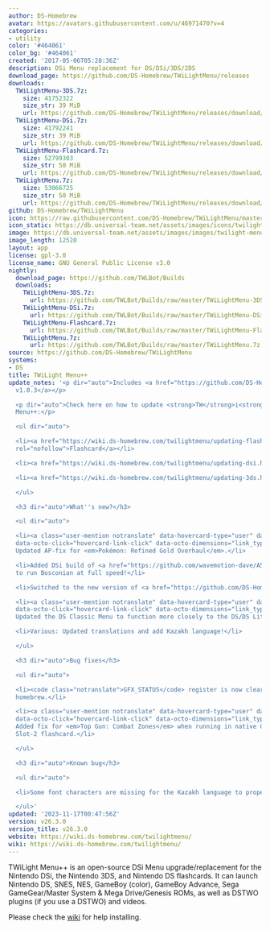 ```yaml
---
author: DS-Homebrew
avatar: https://avatars.githubusercontent.com/u/46971470?v=4
categories:
- utility
color: '#464061'
color_bg: '#464061'
created: '2017-05-06T05:28:36Z'
description: DSi Menu replacement for DS/DSi/3DS/2DS
download_page: https://github.com/DS-Homebrew/TWiLightMenu/releases
downloads:
  TWiLightMenu-3DS.7z:
    size: 41752322
    size_str: 39 MiB
    url: https://github.com/DS-Homebrew/TWiLightMenu/releases/download/v26.3.0/TWiLightMenu-3DS.7z
  TWiLightMenu-DSi.7z:
    size: 41792241
    size_str: 39 MiB
    url: https://github.com/DS-Homebrew/TWiLightMenu/releases/download/v26.3.0/TWiLightMenu-DSi.7z
  TWiLightMenu-Flashcard.7z:
    size: 52799303
    size_str: 50 MiB
    url: https://github.com/DS-Homebrew/TWiLightMenu/releases/download/v26.3.0/TWiLightMenu-Flashcard.7z
  TWiLightMenu.7z:
    size: 53066725
    size_str: 50 MiB
    url: https://github.com/DS-Homebrew/TWiLightMenu/releases/download/v26.3.0/TWiLightMenu.7z
github: DS-Homebrew/TWiLightMenu
icon: https://raw.githubusercontent.com/DS-Homebrew/TWiLightMenu/master/booter/Twilight%2B%2B-animated%20icon-fix.gif
icon_static: https://db.universal-team.net/assets/images/icons/twilight-menu.png
image: https://db.universal-team.net/assets/images/images/twilight-menu.png
image_length: 12520
layout: app
license: gpl-3.0
license_name: GNU General Public License v3.0
nightly:
  download_page: https://github.com/TWLBot/Builds
  downloads:
    TWiLightMenu-3DS.7z:
      url: https://github.com/TWLBot/Builds/raw/master/TWiLightMenu-3DS.7z
    TWiLightMenu-DSi.7z:
      url: https://github.com/TWLBot/Builds/raw/master/TWiLightMenu-DSi.7z
    TWiLightMenu-Flashcard.7z:
      url: https://github.com/TWLBot/Builds/raw/master/TWiLightMenu-Flashcard.7z
    TWiLightMenu.7z:
      url: https://github.com/TWLBot/Builds/raw/master/TWiLightMenu.7z
source: https://github.com/DS-Homebrew/TWiLightMenu
systems:
- DS
title: TWiLight Menu++
update_notes: '<p dir="auto">Includes <a href="https://github.com/DS-Homebrew/nds-bootstrap/releases/tag/v1.0.3">nds-bootstrap
  v1.0.3</a></p>

  <p dir="auto">Check here on how to update <strong>TW</strong>i<strong>L</strong>ight
  Menu++:</p>

  <ul dir="auto">

  <li><a href="https://wiki.ds-homebrew.com/twilightmenu/updating-flashcard.html"
  rel="nofollow">Flashcard</a></li>

  <li><a href="https://wiki.ds-homebrew.com/twilightmenu/updating-dsi.html" rel="nofollow">DSi</a></li>

  <li><a href="https://wiki.ds-homebrew.com/twilightmenu/updating-3ds.html" rel="nofollow">3DS</a></li>

  </ul>

  <h3 dir="auto">What''s new?</h3>

  <ul dir="auto">

  <li><a class="user-mention notranslate" data-hovercard-type="user" data-hovercard-url="/users/DeadSkullzJr/hovercard"
  data-octo-click="hovercard-link-click" data-octo-dimensions="link_type:self" href="https://github.com/DeadSkullzJr">@DeadSkullzJr</a>:
  Updated AP-fix for <em>Pokémon: Refined Gold Overhaul</em>.</li>

  <li>Added DSi build of <a href="https://github.com/wavemotion-dave/A5200DS/releases/tag/3.4a">A5200DS</a>
  to run Bosconian at full speed!</li>

  <li>Switched to the new version of <a href="https://github.com/DS-Homebrew/NesDS/releases/tag/v1.3d%2B">nesDS</a>!</li>

  <li><a class="user-mention notranslate" data-hovercard-type="user" data-hovercard-url="/users/edo9300/hovercard"
  data-octo-click="hovercard-link-click" data-octo-dimensions="link_type:self" href="https://github.com/edo9300">@edo9300</a>:
  Updated the DS Classic Menu to function more closely to the DS/DS Lite system menu!</li>

  <li>Various: Updated translations and add Kazakh language!</li>

  </ul>

  <h3 dir="auto">Bug fixes</h3>

  <ul dir="auto">

  <li><code class="notranslate">GFX_STATUS</code> register is now cleared before booting
  homebrew.</li>

  <li><a class="user-mention notranslate" data-hovercard-type="user" data-hovercard-url="/users/Dartz150/hovercard"
  data-octo-click="hovercard-link-click" data-octo-dimensions="link_type:self" href="https://github.com/Dartz150">@Dartz150</a>:
  Added fix for <em>Top Gun: Combat Zones</em> when running in native GBA mode with
  Slot-2 flashcard.</li>

  </ul>

  <h3 dir="auto">Known bug</h3>

  <ul dir="auto">

  <li>Some font characters are missing for the Kazakh language to properly display.</li>

  </ul>'
updated: '2023-11-17T00:47:56Z'
version: v26.3.0
version_title: v26.3.0
website: https://wiki.ds-homebrew.com/twilightmenu/
wiki: https://wiki.ds-homebrew.com/twilightmenu/
---
```

TWiLight Menu++ is an open-source DSi Menu upgrade/replacement for the Nintendo DSi, the Nintendo 3DS, and Nintendo DS flashcards. It can launch Nintendo DS, SNES, NES, GameBoy (color), GameBoy Advance, Sega GameGear/Master System & Mega Drive/Genesis ROMs, as well as DSTWO plugins (if you use a DSTWO) and videos.

Please check the [wiki](https://wiki.ds-homebrew.com/twilightmenu/) for help installing.